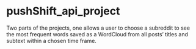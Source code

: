 # pushShift_api_project
Two parts of the projects,  one allows a user to choose a subreddit to see the most frequent words saved as a WordCloud from all posts’ titles
and subtext within a chosen time frame.
